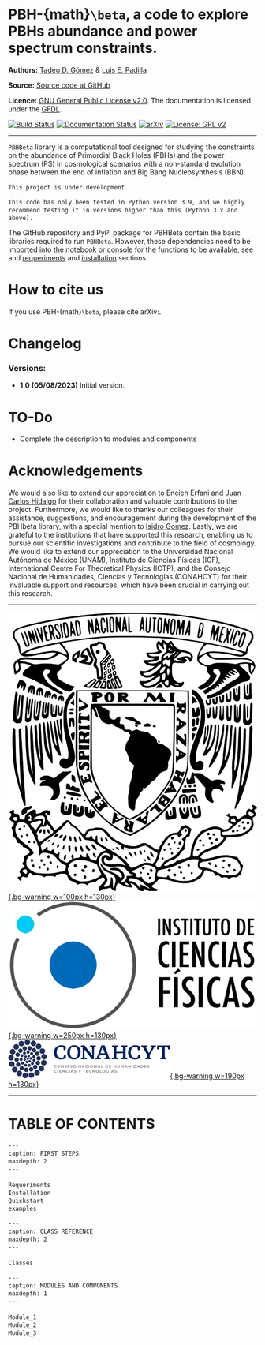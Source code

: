 # PBH-{math}`\beta`, a code to explore PBHs abundance and power spectrum constraints.

**Authors:** [Tadeo D. Gómez](https://www.linkedin.com/in/tadeodaguilar/) & [Luis E. Padilla](https://www.linkedin.com/in/luis-enrique-padilla-albores-052087199/)

**Source:** [Source code at GitHub](https://github.com/TadeoDGAguilar/PBHBeta)

**Licence:** [GNU General Public License v2.0](https://www.gnu.org/licenses/old-licenses/gpl-2.0.html). The documentation is licensed under the [GFDL](https://www.gnu.org/licenses/fdl-1.3.en.html).


[![Build Status](https://app.travis-ci.com/TadeoDGAguilar/PBHBeta.svg?branch=main)](https://app.travis-ci.com/TadeoDGAguilar/PBHBeta) [![Documentation Status](https://readthedocs.org/projects/pbhbeta/badge/?version=latest)](https://pbhbeta.readthedocs.io/en/latest/?badge=latest) [![arXiv](https://img.shields.io/badge/arXiv-1234.56789-f9f107.svg)](https://arxiv.org/abs/1234.56789) [![License: GPL v2](https://img.shields.io/badge/License-GPL_v2-blue.svg)](https://www.gnu.org/licenses/old-licenses/gpl-2.0.en.html)

---

`PBHBeta` library is a computational tool designed for studying the constraints on the abundance of Primordial Black Holes (PBHs) and the power spectrum (PS) in cosmological scenarios with a non-standard evolution phase between the end of inflation and Big Bang Nucleosynthesis (BBN). 

```{warning}
This project is under development.
```

```{note}
This code has only been tested in Python version 3.9, and we highly recommend testing it in versions higher than this (Python 3.x and above).
```

The GitHub repository and PyPI package for PBHBeta contain the basic libraries required to run `PBHBeta`. However, these dependencies need to be imported into the notebook or console for the functions to be available, see and [requeriments](../Requeriments.md) and [installation](../Installation.md) sections.


# How to cite us

If you use PBH-{math}`\beta`, please cite arXiv:.


# Changelog
### Versions:

- **1.0 (05/08/2023)** Initial version.


# TO-Do
- Complete the description to modules and components



# Acknowledgements
We would also like to extend our appreciation to [Encieh Erfani](https://globalyoungacademy.net/eerfani/) and [Juan Carlos Hidalgo](https://www.fis.unam.mx/directorio/540/juan-carlos-strong-hidalgo-strong-cuellar) for their collaboration and valuable contributions to the project. Furthermore, we would like to thanks our colleagues for their assistance, suggestions, and encouragement during the development of the PBHbeta library, with a special mention to [Isidro Gomez](https://igomezv.github.io/).
Lastly, we are grateful to the institutions that have supported this research, enabling us to pursue our scientific investigations and contribute to the field of cosmology. We would like to extend our appreciation to the Universidad Nacional Autónoma de México (UNAM), Instituto de Ciencias Físicas (ICF), International Centre For Theoretical Physics (ICTP), and the Consejo Nacional de Humanidades, Ciencias y Tecnologías (CONAHCYT) for their invaluable support and resources, which have been crucial in carrying out this research.

---

[![UNAM](img/UNAM.png){.bg-warning w=100px h=130px}](https://www.unam.mx/)
[![ICF](img/ICF.png){.bg-warning w=250px h=130px}](https://www.fis.unam.mx/)
[![CONAHCYT](img/CONAHCYT.svg){.bg-warning w=190px h=130px}](https://conahcyt.mx/)

---

# TABLE OF CONTENTS

```{toctree}
---
caption: FIRST STEPS
maxdepth: 2
---

Requeriments
Installation
Quickstart
examples
```

```{toctree}
---
caption: CLASS REFERENCE
maxdepth: 2 
---

Classes
```

```{toctree}
---
caption: MODULES AND COMPONENTS
maxdepth: 1
---

Module_1
Module_2
Module_3
```



